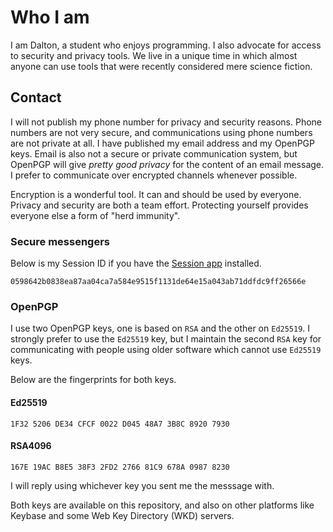 Who I am
========

I am Dalton, a student who enjoys programming. I also advocate for access
to security and privacy tools. We live in a unique time in which almost
anyone can use tools that were recently considered mere science fiction.

## Contact

I will not publish my phone number for privacy and security reasons.
Phone numbers are not very secure, and communications using phone numbers
are not private at all. I have published my email address and my OpenPGP
keys. Email is also not a secure or private communication system, but
OpenPGP will give *pretty good privacy* for the content of an email
message. I prefer to communicate over encrypted channels whenever possible.

Encryption is a wonderful tool. It can and should be used by everyone.
Privacy and security are both a team effort. Protecting yourself provides
everyone else a form of "herd immunity".

### Secure messengers
Below is my Session ID if you have the [Session app](https://getsession.org/)
installed.

`0598642b0838ea87aa04ca7a584e9515f1131de64e15a043ab71ddfdc9ff26566e`

### OpenPGP


I use two OpenPGP keys, one is based on ```RSA``` and the other on
```Ed25519```. I strongly prefer to use the ```Ed25519``` key, but I
maintain the second ```RSA``` key for communicating with people using
older software which cannot use ```Ed25519``` keys.

Below are the fingerprints for both keys.

#### Ed25519

```1F32 5206 DE34 CFCF 0022 D045 48A7 3B8C 8920 7930```

#### RSA4096

```167E 19AC B8E5 38F3 2FD2 2766 81C9 678A 0987 8230```

I will reply using whichever key you sent me the messsage with.

Both keys are available on this repository, and also on other
platforms like Keybase and some Web Key Directory (WKD) servers.